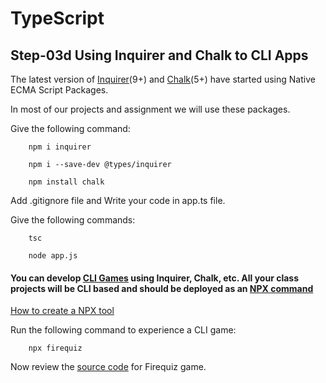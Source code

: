 # TypeScript

## Step-03d Using Inquirer and Chalk to CLI Apps

The latest version of [Inquirer](https://github.com/SBoudrias/Inquirer.js/)(9+) and [Chalk](https://github.com/chalk/chalk)(5+) have started using Native ECMA Script Packages.

In most of our projects and assignment we will use these packages.

Give the following command:

        npm i inquirer

        npm i --save-dev @types/inquirer

        npm install chalk

Add .gitignore file and Write your code in app.ts file.

Give the following commands:

        tsc

        node app.js

#### You can develop [CLI Games](https://www.youtube.com/watch?v=_oHByo8tiEY) using Inquirer, Chalk, etc. All your class projects will be CLI based and should be deployed as an [NPX command](https://blog.deepgram.com/npx-script/)

[How to create a NPX tool](https://blog.shahednasser.com/how-to-create-a-npx-tool/)

Run the following command to experience a CLI game:

        npx firequiz

Now review the [source code](https://github.com/fireship-io/javascript-millionaire) for Firequiz game.
